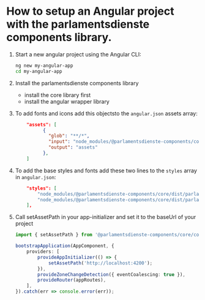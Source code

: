 # How to setup an Angular project with the parlamentsdienste components library.

1. Start a new angular project using the Angular CLI:
    ```bash
    ng new my-angular-app
    cd my-angular-app
    ```
2. Install the parlamentsdienste components library

    - install the core library first
    - install the angular wrapper library

3. To add fonts and icons add this objectsto the `angular.json` assets array:

    ```json
        "assets": [
              {
                "glob": "**/*",
                "input": "node_modules/@parlamentsdienste-components/core/dist/parlamentsdienstecore/assets",
                "output": "assets"
              },
        ]
    ```

4. To add the base styles and fonts add these two lines to the `styles` array in `angular.json`:

    ```json
        "styles": [
            "node_modules/@parlamentsdienste-components/core/dist/parlamentsdienstecore/typography.css",
            "node_modules/@parlamentsdienste-components/core/dist/parlamentsdienstecore/parlamentsdienstecore.css"
        ],
    ```

5. Call setAssetPath in your app-initializer and set it to the baseUrl of your project

    ```typescript
    import { setAssetPath } from '@parlamentsdienste-components/core/components';

    bootstrapApplication(AppComponent, {
        providers: [
            provideAppInitializer(() => {
                setAssetPath('http://localhost:4200');
            }),
            provideZoneChangeDetection({ eventCoalescing: true }),
            provideRouter(appRoutes),
        ],
    }).catch(err => console.error(err));
    ```
